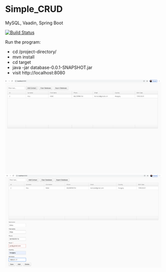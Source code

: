 # Simple_CRUD
MySQL, Vaadin, Spring Boot

[![Build Status](https://travis-ci.org/HuserB8927/Simple_CRUD.svg?branch=master)](https://travis-ci.org/HuserB8927/Simple_CRUD)

Run the program:

- cd /project-directory/
- mvn install
- cd target
- java -jar database-0.0.1-SNAPSHOT.jar
- visit http://localhost:8080

![](images/Screenshot%202019-12-21%20at%2011.01.15.png)
![](images/Screenshot%202019-12-21%20at%2011.05.00.png)
